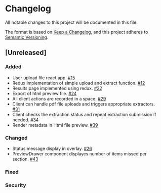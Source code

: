 # Changelog
All notable changes to this project will be documented in this file.

The format is based on [Keep a Changelog](https://keepachangelog.com/en/1.0.0/),
and this project adheres to [Semantic Versioning](https://semver.org/spec/v2.0.0.html).

## [Unreleased]

### Added
- User upload file react app. [#15](https://github.com/clowder-framework/CONSORT-frontend/issues/15)
- Redux implementation of simple upload and extract function. [#12](https://github.com/clowder-framework/CONSORT-frontend/issues/12)
- Results page implemented using redux. [#22](https://github.com/clowder-framework/CONSORT-frontend/issues/22)
- Export of html preview file. [#24](https://github.com/clowder-framework/CONSORT-frontend/issues/24)
- All client actions are recorded in a space. [#29](https://github.com/clowder-framework/CONSORT-frontend/issues/29)
- Client can handle pdf file uploads and triggers appropriate extractors. [#31](https://github.com/clowder-framework/CONSORT-frontend/issues/31)
- Client checks the extraction status and repeat extraction submission if needed. [#34](https://github.com/clowder-framework/CONSORT-frontend/issues/34)
- Render metadata in Html file preview. [#39](https://github.com/clowder-framework/CONSORT-frontend/issues/39)

### Changed
- Status message display in overlay. [#26](https://github.com/clowder-framework/CONSORT-frontend/issues/26)
- PreviewDrawer component displayes number of items missed per section. [#43](https://github.com/clowder-framework/CONSORT-frontend/issues/43)

### Fixed


### Security




